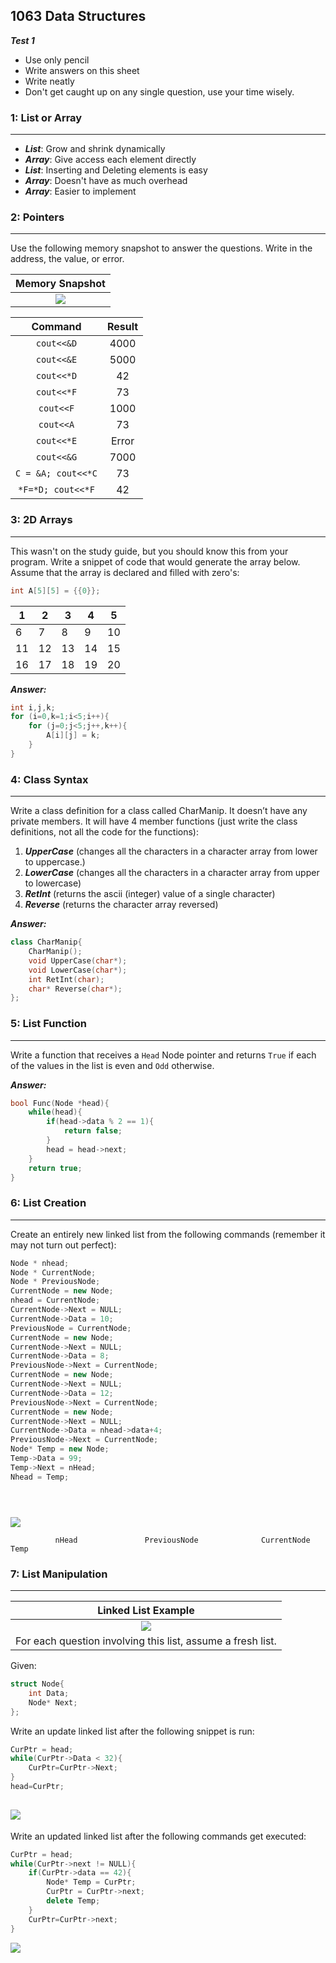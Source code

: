## 1063 Data Structures
***Test 1***

- Use only pencil
- Write answers on this sheet
- Write neatly
- Don't get caught up on any single question, use your time wisely.


### 1: List or Array
-----

- ***List***: Grow and shrink dynamically
- ***Array***: Give access each element directly
- ***List***: Inserting and Deleting elements is easy
- ***Array***: Doesn't have as much overhead
- ***Array***: Easier to implement


### 2: Pointers
-----

Use the following memory snapshot to answer the questions. Write in the address, the value, or error.

| Memory Snapshot |
|:-------------:|
| ![](https://d3vv6lp55qjaqc.cloudfront.net/items/1s0J3A0J2T3i1l0p2g2b/pointer_memory.png?X-CloudApp-Visitor-Id=1094421) |

| Command           | Result |
|:-----------------:|:------:|
|  `cout<<&D`       |   4000 |
|  `cout<<&E`       | 5000 |
|  `cout<<*D`       |   42 |
|  `cout<<*F`       |   73 |
|  `cout<<F`        |   1000 |
|  `cout<<A`        |   73     |
|  `cout<<*E`       |   Error  |
| `cout<<&G`        |   7000   |
| `C = &A; cout<<*C`|   73     |
|  `*F=*D; cout<<*F`|   42     |

### 3: 2D Arrays
-----

This wasn't on the study guide, but you should know this from your program. Write a snippet of code that would generate the array below. Assume that the array is declared and filled with zero's:

```cpp
int A[5][5] = {{0}}; 
```
| 1  | 2  | 3  | 4  | 5  |
|----|----|----|----|----|
| 6  | 7  | 8  | 9  | 10 |
| 11 | 12 | 13 | 14 | 15 |
| 16 | 17 | 18 | 19 | 20 |

***Answer:***
```cpp
int i,j,k;
for (i=0,k=1;i<5;i++){
    for (j=0;j<5;j++,k++){
        A[i][j] = k;
    }
}
```


### 4: Class Syntax
-----

Write a class definition for a class called CharManip. It doesn’t have any private members. It will have 4 member functions (just write the class definitions, not all the code for the functions):

1. ***UpperCase*** (changes all the characters in a character array from lower to uppercase.)
1. ***LowerCase*** (changes all the characters in a character array from upper to lowercase)
1. ***RetInt*** (returns the ascii (integer) value of a single character)
1. ***Reverse*** (returns the character array reversed)

***Answer:***
```cpp
class CharManip{
    CharManip();
    void UpperCase(char*);
    void LowerCase(char*);
    int RetInt(char);
    char* Reverse(char*);
};
```

### 5: List Function
-----

Write a function that receives a `Head` Node pointer and returns `True` if each of the values in the list is even and `Odd` otherwise.

***Answer:***
```cpp
bool Func(Node *head){
    while(head){
        if(head->data % 2 == 1){
            return false;
        }
        head = head->next;
    }
    return true;
}
```

### 6: List Creation
-----

Create an entirely new linked list from the following commands (remember it may not turn out perfect):

```cpp
Node * nhead;
Node * CurrentNode;
Node * PreviousNode;
CurrentNode = new Node;
nhead = CurrentNode;
CurrentNode->Next = NULL;
CurrentNode->Data = 10;
PreviousNode = CurrentNode;
CurrentNode = new Node;
CurrentNode->Next = NULL;
CurrentNode->Data = 8;
PreviousNode->Next = CurrentNode;
CurrentNode = new Node;
CurrentNode->Next = NULL;
CurrentNode->Data = 12;
PreviousNode->Next = CurrentNode;
CurrentNode = new Node;
CurrentNode->Next = NULL;
CurrentNode->Data = nhead->data+4;
PreviousNode->Next = CurrentNode;
Node* Temp = new Node;
Temp->Data = 99;
Temp->Next = nHead;
Nhead = Temp;
```

```
        
        
```

![](https://d3vv6lp55qjaqc.cloudfront.net/items/2b3b2A1U3l3E1a32000u/dupes.png?X-CloudApp-Visitor-Id=1094421)


```
          nHead               PreviousNode              CurrentNode           Temp
```


### 7: List Manipulation
-----

| Linked List Example |
|:-------------:|
| ![](https://d3vv6lp55qjaqc.cloudfront.net/items/020M2443090H3x1O0M2K/Screen%20Shot%202017-02-10%20at%2012.01.07%20PM.png) |
| For each question involving this list, assume a fresh list. |

Given: 

```cpp
struct Node{
    int Data;
    Node* Next;
};
```

Write an update linked list after the following snippet is run:

```cpp
CurPtr = head;
while(CurPtr->Data < 32){
    CurPtr=CurPtr->Next;
}
head=CurPtr;
```

![](https://d3vv6lp55qjaqc.cloudfront.net/items/3k3A1A3Q3X3m1s0M290k/listhelp.png?X-CloudApp-Visitor-Id=1094421)
-----

Write an updated linked list after the following commands get executed:

```cpp
CurPtr = head;
while(CurPtr->next != NULL){
    if(CurPtr->data == 42){
        Node* Temp = CurPtr;
        CurPtr = CurPtr->next;
        delete Temp; 
    }
    CurPtr=CurPtr->next;
}
```
![](https://d3vv6lp55qjaqc.cloudfront.net/items/3k3A1A3Q3X3m1s0M290k/listhelp.png?X-CloudApp-Visitor-Id=1094421)

